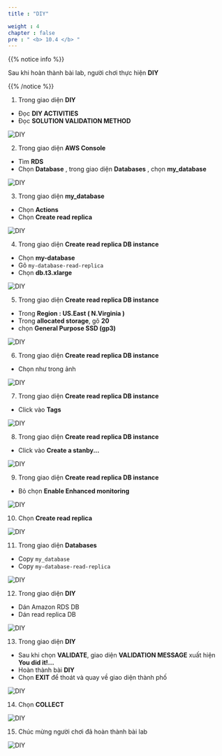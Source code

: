```yaml
---
title : "DIY"

weight : 4
chapter : false
pre : " <b> 10.4 </b> "
---
```


{{% notice info %}}

Sau khi hoàn thành bài lab, người chơi thực hiện **DIY**

{{% /notice %}}

1. Trong giao diện **DIY**

- Đọc **DIY ACTIVITIES**
- Đọc **SOLUTION VALIDATION METHOD**

![DIY](/images/10-database/10.4-diy/1-diy.png?width=90pc)

2. Trong giao diện **AWS Console**

- Tìm **RDS**
- Chọn **Database** , trong giao diện **Databases** , chọn **my_database**

![DIY](/images/10-database/10.4-diy/2-diy.png?width=90pc)

3. Trong giao diện **my_database**

- Chọn **Actions**
- Chọn **Create read replica**

![DIY](/images/10-database/10.4-diy/3-diy.png?width=90pc)

4. Trong giao diện **Create read replica DB instance**

- Chọn **my-database**
- Gõ ```my-database-read-replica```
- Chọn **db.t3.xlarge**

![DIY](/images/10-database/10.4-diy/4-diy.png?width=90pc)

5. Trong giao diện **Create read replica DB instance**

- Trong **Region : US.East ( N.Virginia )**
- Trong **allocated storage**, gõ **20**
- chọn **General Purpose SSD (gp3)**

![DIY](/images/10-database/10.4-diy/5-diy.png?width=90pc)

6. Trong giao diện **Create read replica DB instance**

- Chọn như trong ảnh

![DIY](/images/10-database/10.4-diy/6-diy.png?width=90pc)

7. Trong giao diện **Create read replica DB instance**

- Click vào **Tags**

![DIY](/images/10-database/10.4-diy/7-diy.png?width=90pc)

8. Trong giao diện **Create read replica DB instance**

- Click vào **Create a stanby...**

![DIY](/images/10-database/10.4-diy/8-diy.png?width=90pc)

9. Trong giao diện **Create read replica DB instance**

- Bỏ chọn **Enable Enhanced monitoring**

![DIY](/images/10-database/10.4-diy/9-diy.png?width=90pc)

10. Chọn **Create read replica**

![DIY](/images/10-database/10.4-diy/10-diy.png?width=90pc)

11. Trong giao diện **Databases**

- Copy ```my_database```
- Copy ```my-database-read-replica```

![DIY](/images/10-database/10.4-diy/11-diy.png?width=90pc)

12. Trong giao diện **DIY**

- Dán Amazon RDS DB 
- Dán read replica DB

![DIY](/images/10-database/10.4-diy/12-diy.png?width=90pc)

13. Trong giao diện **DIY**

- Sau khi chọn **VALIDATE**, giao diện **VALIDATION MESSAGE** xuất hiện **You did it!...**
- Hoàn thành bài **DIY**
- Chọn **EXIT** để thoát và quay về giao diện thành phố

![DIY](/images/10-database/10.4-diy/13-diy.png?width=90pc)

14. Chọn **COLLECT**

![DIY](/images/10-database/10.4-diy/14-diy.png?width=90pc)

15. Chúc mừng người chơi đã hoàn thành bài lab

![DIY](/images/10-database/10.4-diy/15-diy.png?width=90pc)